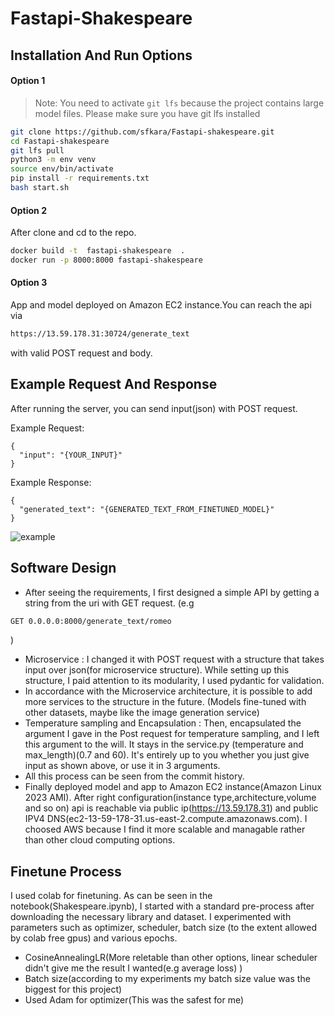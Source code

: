# Fastapi-Shakespeare


## Installation And Run Options


#### Option 1
> Note: You need to activate `git lfs` because the project contains large model files. Please make sure you have git lfs installed

```sh
git clone https://github.com/sfkara/Fastapi-shakespeare.git
cd Fastapi-shakespeare
git lfs pull
python3 -m env venv
source env/bin/activate
pip install -r requirements.txt
bash start.sh
```
#### Option 2
After clone and cd to the repo.
```sh
docker build -t  fastapi-shakespeare  .
docker run -p 8000:8000 fastapi-shakespeare
```
#### Option 3
App and model deployed on Amazon EC2 instance.You can reach the api via 
```sh
https://13.59.178.31:30724/generate_text
```
with valid POST request and body.

## Example Request And Response
After running the server, you can send input(json) with POST request.

Example Request:
```
{
  "input": "{YOUR_INPUT}"  
}
```
Example Response:
```
{
  "generated_text": "{GENERATED_TEXT_FROM_FINETUNED_MODEL}"  
}
```
![example](https://github.com/sfkara/Fastapi-shakespeare/assets/19964783/78e4ed99-cd17-420c-be7f-7f5668135a34)


 
## Software Design 
- After seeing the requirements, I first designed a simple API by getting a string from the uri with GET request.
(e.g 
```sh
GET 0.0.0.0:8000/generate_text/romeo
```
)
- Microservice : I changed it with POST request with a structure that takes input over json(for microservice structure). While setting up this structure, I paid attention to its modularity, I used pydantic for validation.
- In accordance with the Microservice architecture, it is possible to add more services to the structure in the future. (Models fine-tuned with other datasets, maybe like the image generation service)
- Temperature sampling and Encapsulation : Then, encapsulated the argument I gave in the Post request for temperature sampling, and I left this argument to the will. It stays in the service.py (temperature and max_length)(0.7 and 60).
It's entirely up to you whether you just give input as shown above, or use it in 3 arguments. 
- All this process can be seen from the commit history.
- Finally deployed model and app to Amazon EC2 instance(Amazon Linux 2023 AMI). After right configuration(instance type,architecture,volume and so on) api is reachable via public ip(https://13.59.178.31) and public IPV4 DNS(ec2-13-59-178-31.us-east-2.compute.amazonaws.com). I choosed AWS because I find it more scalable and managable rather than other cloud computing options.


## Finetune Process
 I used colab for finetuning. As can be seen in the notebook(Shakespeare.ipynb), I started with a standard pre-process after downloading the necessary library and dataset. I experimented with parameters such as optimizer, scheduler, batch size (to the extent allowed by colab free gpus) and various epochs.
  - CosineAnnealingLR(More reletable than other options, linear scheduler didn't give me the result I wanted(e.g average loss) )
  - Batch size(according to my experiments my batch size value was the biggest for this project)
  - Used Adam for optimizer(This was the safest for me)



 
